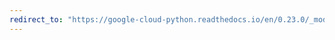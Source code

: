 ```yaml
---
redirect_to: "https://google-cloud-python.readthedocs.io/en/0.23.0/_modules/google/cloud/bigtable/client.html"
---
```

